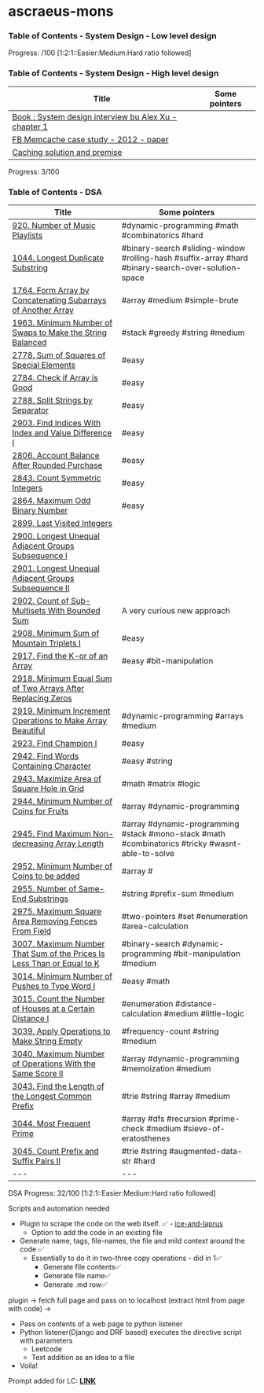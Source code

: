 # ascraeus-mons

### Table of Contents - System Design - Low level design

Progress: /100 [1:2:1::Easier:Medium:Hard ratio followed]

### Table of Contents - System Design - High level design

<!-- | --- | --- | -->
| Title | Some pointers |
| --- | --- |
| [Book : System design interview bu Alex Xu - chapter 1](./system-design/high-level-design/system-design-interview-by-alex-xu.md) | |
| [FB Memcache case study - 2012 - paper](./research/#sys-design/caching_solutions/FB_memcache_2012.pdf) | |
| [Caching solution and premise](./research/#sys-design/caching_solutions/index.md) | |
Progress: 3/100

### Table of Contents - DSA

<!-- | --- | --- | -->
| Title | Some pointers |
| --- | --- |
| [920. Number of Music Playlists](./dsa/leetcode/kuiperBelt/NumberOfMusicPlaylists.java) | #dynamic-programming #math #combinatorics #hard |
| [1044. Longest Duplicate Substring](./dsa/leetcode/kuiperBelt/LongestDuplicateSubstring.java) | #binary-search #sliding-window #rolling-hash #suffix-array #hard #binary-search-over-solution-space |
| [1764. Form Array by Concatenating Subarrays of Another Array](.dsa/leetcode/kuiperBelt/FormArrayByConcatenatingSubarraysOfAnotherArray.java) | #array #medium #simple-brute |
| [1963. Minimum Number of Swaps to Make the String Balanced](.dsa/leetcode/kuiperBelt/MinNumberOfSwapsToMakeStrBalanced.java) | #stack #greedy #string #medium |
| [2778. Sum of Squares of Special Elements](.dsa/leetcode/kuiperBelt/EasySetI.java) | #easy|
| [2784. Check if Array is Good](.dsa/leetcode/kuiperBelt/EasySetI.java) | #easy|
| [2788. Split Strings by Separator](.dsa/leetcode/kuiperBelt/EasySetI.java) | #easy|
| [2903. Find Indices With Index and Value Difference I](.dsa/leetcode/kuiperBelt/EasySetI.java) | #easy|
| [2806. Account Balance After Rounded Purchase](.dsa/leetcode/kuiperBelt/EasySetI.java) | #easy|
| [2843. Count Symmetric Integers](.dsa/leetcode/kuiperBelt/EasySetI.java) | #easy |
| [2864. Maximum Odd Binary Number](.dsa/leetcode/kuiperBelt/EasySetI.java) | #easy|
| [2899. Last Visited Integers](./dsa/leetcode/kuiperBelt/LastVisitedIntegers.java) | |
| [2900.  Longest Unequal Adjacent Groups Subsequence I](./dsa/leetcode/kuiperBelt/LongestUnequalAdjGroupsSubseqI.java) | |
| [2901.  Longest Unequal Adjacent Groups Subsequence II](./dsa/leetcode/kuiperBelt/LongestUnequalAdjGroupsSubseqII.java) | |
| [2902. Count of Sub-Multisets With Bounded Sum](./dsa/leetcode/kuiperBelt/CountOfSubMultisetsWithBoundedSum.java) | A very curious new approach |
| [2908. Minimum Sum of Mountain Triplets I](.dsa/leetcode/kuiperBelt/EasySetI.java) | #easy|
| [2917. Find the K-or of an Array](.dsa/leetcode/kuiperBelt/EasySetI.java) | #easy #bit-manipulation|
| [2918. Minimum Equal Sum of Two Arrays After Replacing Zeros](./dsa/leetcode/kuiperBelt/MinimumEqualSumOfTwoArraysAfterReplacingZeros.java) | |
| [2919. Minimum Increment Operations to Make Array Beautiful](.dsa/leetcode/kuiperBelt/MinoOfIncrementOperationsToMakeArrayBeautiful.java) | #dynamic-programming #arrays #medium|
| [2923. Find Champion I](.dsa/leetcode/kuiperBelt/EasySetI.java) | #easy|
| [2942. Find Words Containing Character](.dsa/leetcode/kuiperBelt/LeetcodeBiweekly118.java) | #easy #string |
| [2943. Maximize Area of Square Hole in Grid](.dsa/leetcode/kuiperBelt/LeetcodeBiweekly118.java) | #math #matrix #logic |
| [2944. Minimum Number of Coins for Fruits](.dsa/leetcode/kuiperBelt/LeetcodeBiweekly118.java) | #array #dynamic-programming |
| [2945. Find Maximum Non-decreasing Array Length](.dsa/leetcode/kuiperBelt/LeetcodeBiweekly118.java) | #array #dynamic-programming #stack #mono-stack #math #combinatorics #tricky #wasnt-able-to-solve |
| [2952. Minimum Number of Coins to be added](.dsa/leetcode/kuiperBelt/MinimumNumberOfCoinsToBeAdded.java) | #array # |
| [2955. Number of Same-End Substrings](.dsa/leetcode/kuiperBelt/NumberOfSameEndSubstrings.java) | #string #prefix-sum #medium |
| [2975. Maximum Square Area Removing Fences From Field](./dsa/leetcode/kuiperBelt/MaximumSquareAreaRemovingFencesFromField.java) | #two-pointers #set #enumeration #area-calculation |
| [3007. Maximum Number That Sum of the Prices Is Less Than or Equal to K](.dsa/leetcode/kuiperBelt/MaximumNumberSumPricesLessEqualK.java) | #binary-search #dynamic-programming #bit-manipulation #medium |
| [3014. Minimum Number of Pushes to Type Word I](./dsa/leetcode/kuiperBelt/ManimumNumberOfPushedToTypeWordI.java) | #easy #math |
| [3015. Count the Number of Houses at a Certain Distance I](./dsa/leetcode/kuiperBelt/CountNumberOfHousesAtCertainDistanceI.java) | #enumeration #distance-calculation #medium #little-logic |
| [3039. Apply Operations to Make String Empty](./dsa/leetcode/kuiperBelt/LastNonEmptyString.java) | #frequency-count #string #medium |
| [3040. Maximum Number of Operations With the Same Score II](./dsa/leetcode/kuiperBelt/MaximumNumberOfOperationsWithTheSameScoreII.java) | #array #dynamic-programming #memoization #medium |
| [3043. Find the Length of the Longest Common Prefix](./dsa/leetcode/kuiperBelt/LongestCommonPrefix.java) | #trie #string #array #medium |
| [3044. Most Frequent Prime](./dsa/leetcode/kuiperBelt/MostFrequentPrime.java) | #array #dfs #recursion #prime-check #medium #sieve-of-eratosthenes |
| [3045. Count Prefix and Suffix Pairs II](./dsa/leetcode/kuiperBelt/CountPrefixAndSuffixPairsII.java) | #trie #string #augmented-data-str #hard |
| --- | --- |

DSA Progress: 32/100  [1:2:1::Easier:Medium:Hard ratio followed]

Scripts and automation needed
- Plugin to scrape the code on the web itself. ✅ - [ice-and-laprus](https://github.com/everrover/ice-and-laprus/)
  - Option to add the code in an existing file
- Generate name, tags, file-names, the file and mild context around the code ✅
  - Essentially to do it in two-three copy operations - did in 1✅
    - Generate file contents✅
    - Generate file name✅
    - Generate .md row✅

plugin -> fetch full page and pass on to localhost 
(extract html from page with code) -> 

- Pass on contents of a web page to python listener
- Python listener(Django and DRF based) executes the directive script with parameters
  - Leetcode
  - Text addition as an idea to a file
- Voila!

Prompt added for LC: **<u>[LINK](./prompt_for_plugin_v1.md)</u>**